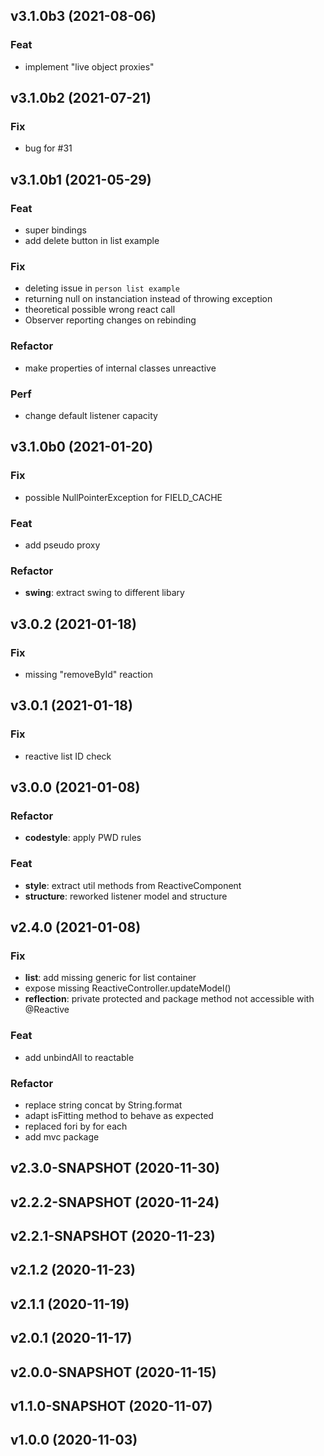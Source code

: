 ## v3.1.0b3 (2021-08-06)

### Feat

- implement "live object proxies"

## v3.1.0b2 (2021-07-21)

### Fix

- bug for #31

## v3.1.0b1 (2021-05-29)

### Feat

- super bindings
- add delete button in list example

### Fix

- deleting issue in `person list example`
- returning null on instanciation instead of throwing exception
- theoretical possible wrong react call
- Observer reporting changes on rebinding

### Refactor

- make properties of internal classes unreactive

### Perf

- change default listener capacity

## v3.1.0b0 (2021-01-20)

### Fix

- possible NullPointerException for FIELD_CACHE

### Feat

- add pseudo proxy

### Refactor

- **swing**: extract swing to different libary

## v3.0.2 (2021-01-18)

### Fix

- missing "removeById" reaction

## v3.0.1 (2021-01-18)

### Fix

- reactive list ID check

## v3.0.0 (2021-01-08)

### Refactor

- **codestyle**: apply PWD rules

### Feat

- **style**: extract util methods from ReactiveComponent
- **structure**: reworked listener model and structure

## v2.4.0 (2021-01-08)

### Fix

- **list**: add missing generic for list container
- expose missing ReactiveController.updateModel()
- **reflection**: private protected and package method not accessible with @Reactive

### Feat

- add unbindAll to reactable

### Refactor

- replace string concat by String.format
- adapt isFitting method to behave as expected
- replaced fori by for each
- add mvc package

## v2.3.0-SNAPSHOT (2020-11-30)

## v2.2.2-SNAPSHOT (2020-11-24)

## v2.2.1-SNAPSHOT (2020-11-23)

## v2.1.2 (2020-11-23)

## v2.1.1 (2020-11-19)

## v2.0.1 (2020-11-17)

## v2.0.0-SNAPSHOT (2020-11-15)

## v1.1.0-SNAPSHOT (2020-11-07)

## v1.0.0 (2020-11-03)
